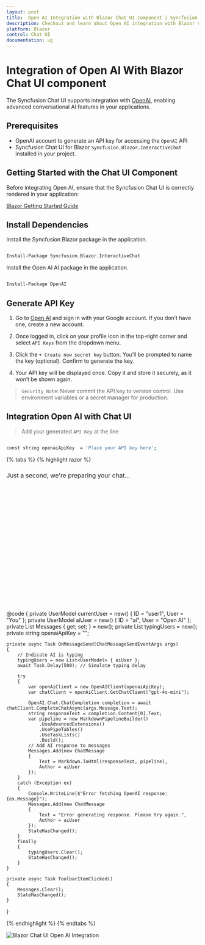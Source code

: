 ```yaml
---
layout: post
title:  Open AI Integration with Blazor Chat UI Component | Syncfusion
description: Checkout and learn about Open AI integration with Blazor Chat UI component in Blazor WebAssembly Application.
platform: Blazor
control: Chat UI
documentation: ug
---
```


# Integration of Open AI With Blazor Chat UI component

The Syncfusion Chat UI supports integration with [OpenAI](https://platform.openai.com/docs/overview), enabling advanced conversational AI features in your applications.

## Prerequisites

* OpenAI account to generate an API key for accessing the `OpenAI` API
* Syncfusion Chat UI for Blazor `Syncfusion.Blazor.InteractiveChat` installed in your project. 

## Getting Started with the Chat UI Component

Before integrating Open AI, ensure that the Syncfusion Chat UI is correctly rendered in your application:

[ Blazor Getting Started Guide](../getting-started)

## Install Dependencies

Install the Syncfusion Blazor package in the application.

```bash

Install-Package Syncfusion.Blazor.InteractiveChat

```

Install the Open AI AI package in the application.

```bash

Install-Package OpenAI

```

## Generate API Key

1. Go to [Open AI](https://platform.openai.com/docs/overview) and sign in with your Google account. If you don’t have one, create a new account. 

2. Once logged in, click on your profile icon in the top-right corner and select `API Keys` from the dropdown menu.  

3. Click the `+ Create new secret key` button. You’ll be prompted to name the key (optional). Confirm to generate the key. 

4. Your API key will be displayed once. Copy it and store it securely, as it won’t be shown again.

> `Security Note`: Never commit the API key to version control. Use environment variables or a secret manager for production.

##  Integration Open AI with Chat UI

> Add your generated `API Key` at the line 

```bash

const string openaiApiKey  = 'Place your API key here';

```

{% tabs %}
{% highlight razor %}

<div class="aiassist-container" style="height: 350px; width: 650px;">
    <SfChatUI ID="chatUI" User="currentUser" HeaderText="Chat with OpenAI" HeaderIconCss="e-icons e-ai-chat" Messages="@Messages" MessageSend="OnMessageSend" TypingUsers="@typingUsers">
        <ChildContent>
            <HeaderToolbar ItemClicked="@ToolbarItemClicked">
                <HeaderToolbarItem Type="ItemType.Spacer"></HeaderToolbarItem>
                <HeaderToolbarItem IconCss="e-icons e-refresh" Tooltip="Clear Chat" />
            </HeaderToolbar>
        </ChildContent>
        <EmptyChatTemplate>
            <div class="emptychat-content">
                <h3><span class="e-icons e-comment-show"></span></h3>
                <div class="emptyChatText" style="font-size: 16px;">Just a second, we're preparing your chat...</div>
            </div>
        </EmptyChatTemplate>
    </SfChatUI>
</div>

@code {
    private UserModel currentUser = new() { ID = "user1", User = "You" };
    private UserModel aiUser = new() { ID = "ai", User = "Open AI" };
    private List<ChatMessage> Messages { get; set; } = new();
    private List<UserModel> typingUsers = new();
    private string openaiApiKey = "";

    private async Task OnMessageSend(ChatMessageSendEventArgs args)
    {
        // Indicate AI is typing
        typingUsers = new List<UserModel> { aiUser };
        await Task.Delay(500); // Simulate typing delay

        try
        {
            var openAiClient = new OpenAIClient(openaiApiKey);
            var chatClient = openAiClient.GetChatClient("gpt-4o-mini");

            OpenAI.Chat.ChatCompletion completion = await chatClient.CompleteChatAsync(args.Message.Text);
            string responseText = completion.Content[0].Text;
            var pipeline = new MarkdownPipelineBuilder()
                .UseAdvancedExtensions()
                .UsePipeTables()
                .UseTaskLists()
                .Build();
            // Add AI response to messages
            Messages.Add(new ChatMessage
            {
                Text = Markdown.ToHtml(responseText, pipeline),
                Author = aiUser
            });
        }
        catch (Exception ex)
        {
            Console.WriteLine($"Error fetching OpenAI response: {ex.Message}");
            Messages.Add(new ChatMessage
            {
                Text = "Error generating response. Please try again.",
                Author = aiUser
            });
            StateHasChanged();
        }
        finally
        {
            typingUsers.Clear();
            StateHasChanged();
        }
    }

    private async Task ToolbarItemClicked()
    {
        Messages.Clear();
        StateHasChanged();
    }
}

{% endhighlight %}
{% endtabs %}

![Blazor Chat UI Open AI Integration](images/openai-integration.png)
